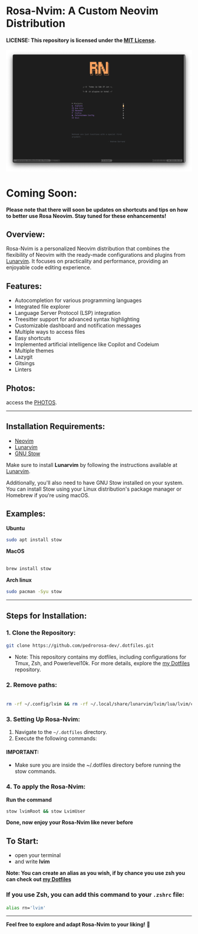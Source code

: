 # Rosa-Nvim: A Custom Neovim Distribution

#### **LICENSE:** This repository is licensed under the [MIT License](LICENSE).

<img src="/assets/images/tela.png" alt="home screen" width="">

# Coming Soon:

**Please note that there will soon be updates on shortcuts and tips on how to better use Rosa Neovim. Stay tuned for these enhancements!**

## Overview:

Rosa-Nvim is a personalized Neovim distribution that combines the flexibility of Neovim with the ready-made configurations and plugins from [Lunarvim](https://www.lunarvim.org/). It focuses on practicality and performance, providing an enjoyable code editing experience.

## Features:

- Autocompletion for various programming languages
- Integrated file explorer
- Language Server Protocol (LSP) integration
- Treesitter support for advanced syntax highlighting
- Customizable dashboard and notification messages
- Multiple ways to access files
- Easy shortcuts
- Implemented artificial intelligence like Copilot and Codeium
- Multiple themes
- Lazygit
- Gitsings
- Linters

## Photos:

access the [PHOTOS](/assets/pages/photos.md).

---

## Installation Requirements:

- [Neovim](https://neovim.io/)
- [Lunarvim](https://www.lunarvim.org/docs/installation)
- [GNU Stow](https://www.gnu.org/software/stow/)

Make sure to install **Lunarvim** by following the instructions available at [Lunarvim](https://www.lunarvim.org/docs/installation).

Additionally, you'll also need to have GNU Stow installed on your system. You can install Stow using your Linux distribution's package manager or Homebrew if you're using macOS.

## Examples:

**Ubuntu**

```bash
sudo apt install stow
```

**MacOS**

```bash

brew install stow
```

**Arch linux**

```bash
sudo pacman -Syu stow
```

---

## Steps for Installation:

### 1. Clone the Repository:

```bash
git clone https://github.com/pedrorosa-dev/.dotfiles.git
```

- Note: This repository contains my dotfiles, including configurations for Tmux, Zsh, and Powerlevel10k. For more details, explore the [my Dotfiles](https://github.com/pedrorosa-dev/.dotfiles) repository.

### 2. Remove paths:

```bash

rm -rf ~/.config/lvim && rm -rf ~/.local/share/lunarvim/lvim/lua/lvim/core
```

### 3. Setting Up Rosa-Nvim:

1. Navigate to the `~/.dotfiles` directory.
2. Execute the following commands:

#### **IMPORTANT:**

- Make sure you are inside the ~/.dotfiles directory before running the stow commands.

### 4. To apply the Rosa-Nvim:

**Run the command**

```bash
stow lvimRoot && stow LvimUser

```

**Done, now enjoy your Rosa-Nvim like never before**

## To Start:

- open your terminal
- and write **lvim**

**Note: You can create an alias as you wish, if by chance you use zsh you can check out [my Dotfiles](https://github.com/pedrorosa-dev/.dotfiles)**

### **If you use Zsh, you can add this command to your `.zshrc` file:**

```bash
alias rn='lvim'
```

---

**Feel free to explore and adapt Rosa-Nvim to your liking!** 🌟
